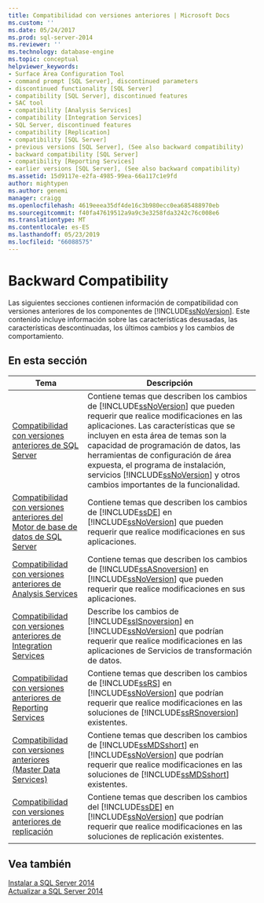 ```yaml
---
title: Compatibilidad con versiones anteriores | Microsoft Docs
ms.custom: ''
ms.date: 05/24/2017
ms.prod: sql-server-2014
ms.reviewer: ''
ms.technology: database-engine
ms.topic: conceptual
helpviewer_keywords:
- Surface Area Configuration Tool
- command prompt [SQL Server], discontinued parameters
- discontinued functionality [SQL Server]
- compatibility [SQL Server], discontinued features
- SAC tool
- compatibility [Analysis Services]
- compatibility [Integration Services]
- SQL Server, discontinued features
- compatibility [Replication]
- compatibility [SQL Server]
- previous versions [SQL Server], (See also backward compatibility)
- backward compatibility [SQL Server]
- compatibility [Reporting Services]
- earlier versions [SQL Server], (See also backward compatibility)
ms.assetid: 15d9117e-e2fa-4985-99ea-66a117c1e9fd
author: mightypen
ms.author: genemi
manager: craigg
ms.openlocfilehash: 4619eeea35df4de16c3b980ecc0ea685488970eb
ms.sourcegitcommit: f40fa47619512a9a9c3e3258fda3242c76c008e6
ms.translationtype: MT
ms.contentlocale: es-ES
ms.lasthandoff: 05/23/2019
ms.locfileid: "66088575"
---
```

# <a name="backward-compatibility"></a>Backward Compatibility
  Las siguientes secciones contienen información de compatibilidad con versiones anteriores de los componentes de [!INCLUDE[ssNoVersion](../includes/ssnoversion-md.md)]. Este contenido incluye información sobre las características desusadas, las características descontinuadas, los últimos cambios y los cambios de comportamiento.  
  
## <a name="in-this-section"></a>En esta sección  
  
|Tema|Descripción|  
|-----------|-----------------|  
|[Compatibilidad con versiones anteriores de SQL Server](../../2014/getting-started/sql-server-backward-compatibility.md)|Contiene temas que describen los cambios de [!INCLUDE[ssNoVersion](../includes/ssnoversion-md.md)] que pueden requerir que realice modificaciones en las aplicaciones. Las características que se incluyen en esta área de temas son la capacidad de programación de datos, las herramientas de configuración de área expuesta, el programa de instalación, servicios [!INCLUDE[ssNoVersion](../includes/ssnoversion-md.md)] y otros cambios importantes de la funcionalidad.|  
|[Compatibilidad con versiones anteriores del Motor de base de datos de SQL Server](../database-engine/sql-server-database-engine-backward-compatibility.md)|Contiene temas que describen los cambios de [!INCLUDE[ssDE](../includes/ssde-md.md)] en [!INCLUDE[ssNoVersion](../includes/ssnoversion-md.md)] que pueden requerir que realice modificaciones en sus aplicaciones.|  
|[Compatibilidad con versiones anteriores de Analysis Services](../../2014/analysis-services/analysis-services-backward-compatibility.md)|Contiene temas que describen los cambios de [!INCLUDE[ssASnoversion](../includes/ssasnoversion-md.md)] en [!INCLUDE[ssNoVersion](../includes/ssnoversion-md.md)] que pueden requerir que realice modificaciones en sus aplicaciones.|  
|[Compatibilidad con versiones anteriores de Integration Services](../integration-services/integration-services-backward-compatibility.md)|Describe los cambios de [!INCLUDE[ssISnoversion](../includes/ssisnoversion-md.md)] en [!INCLUDE[ssNoVersion](../includes/ssnoversion-md.md)] que podrían requerir que realice modificaciones en las aplicaciones de Servicios de transformación de datos.|  
|[Compatibilidad con versiones anteriores de Reporting Services](../reporting-services/reporting-services-backward-compatibility.md)|Contiene temas que describen los cambios de [!INCLUDE[ssRS](../includes/ssrs.md)] en [!INCLUDE[ssNoVersion](../includes/ssnoversion-md.md)] que podrían requerir que realice modificaciones en las soluciones de [!INCLUDE[ssRSnoversion](../includes/ssrsnoversion-md.md)] existentes.|  
|[Compatibilidad con versiones anteriores &#40;Master Data Services&#41;](../master-data-services/backward-compatibility-master-data-services.md)|Contiene temas que describen los cambios de [!INCLUDE[ssMDSshort](../includes/ssmdsshort-md.md)] en [!INCLUDE[ssNoVersion](../includes/ssnoversion-md.md)] que podrían requerir que realice modificaciones en las soluciones de [!INCLUDE[ssMDSshort](../includes/ssmdsshort-md.md)] existentes.|  
|[Compatibilidad con versiones anteriores de replicación](../../2014/relational-databases/replication/replication-backward-compatibility.md)|Contiene temas que describen los cambios del [!INCLUDE[ssDE](../includes/ssde-md.md)] en [!INCLUDE[ssNoVersion](../includes/ssnoversion-md.md)] que podrían requerir que realice modificaciones en las soluciones de replicación existentes.|  
  
## <a name="see-also"></a>Vea también  
 [Instalar a SQL Server 2014](../database-engine/install-windows/install-sql-server.md)   
 [Actualizar a SQL Server 2014](../database-engine/install-windows/upgrade-sql-server.md)  
  
  

